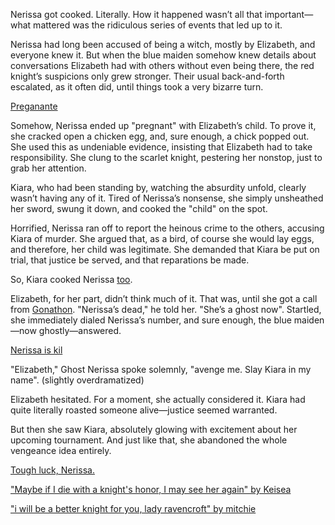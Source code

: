 <!-- title: I'm Pregnant! -->

Nerissa got cooked. Literally. How it happened wasn’t all that important—what mattered was the ridiculous series of events that led up to it.

Nerissa had long been accused of being a witch, mostly by Elizabeth, and everyone knew it. But when the blue maiden somehow knew details about conversations Elizabeth had with others without even being there, the red knight’s suspicions only grew stronger. Their usual back-and-forth escalated, as it often did, until things took a very bizarre turn.

[Preganante](#embed:https://www.youtube.com/live/5R01-igo4sM?feature=shared\&t=2456)

Somehow, Nerissa ended up "pregnant" with Elizabeth’s child. To prove it, she cracked open a chicken egg, and, sure enough, a chick popped out. She used this as undeniable evidence, insisting that Elizabeth had to take responsibility. She clung to the scarlet knight, pestering her nonstop, just to grab her attention.

Kiara, who had been standing by, watching the absurdity unfold, clearly wasn’t having any of it. Tired of Nerissa’s nonsense, she simply unsheathed her sword, swung it down, and cooked the "child" on the spot.

Horrified, Nerissa ran off to report the heinous crime to the others, accusing Kiara of murder. She argued that, as a bird, of course she would lay eggs, and therefore, her child was legitimate. She demanded that Kiara be put on trial, that justice be served, and that reparations be made.

So, Kiara cooked Nerissa [too](https://www.youtube.com/live/5R01-igo4sM?feature=shared\&t=2898).

Elizabeth, for her part, didn’t think much of it. That was, until she got a call from [Gonathon](https://www.youtube.com/live/5R01-igo4sM?feature=shared\&t=4894). "Nerissa’s dead," he told her. "She’s a ghost now". Startled, she immediately dialed Nerissa’s number, and sure enough, the blue maiden—now ghostly—answered.

[Nerissa is kil](#embed:https://www.youtube.com/live/5R01-igo4sM?feature=shared\&t=4984)

"Elizabeth," Ghost Nerissa spoke solemnly, "avenge me. Slay Kiara in my name". (slightly overdramatized)

Elizabeth hesitated. For a moment, she actually considered it. Kiara had quite literally roasted someone alive—justice seemed warranted.

But then she saw Kiara, absolutely glowing with excitement about her upcoming tournament. And just like that, she abandoned the whole vengeance idea entirely.

[Tough luck, Nerissa.](#embed:https://www.youtube.com/live/5R01-igo4sM?feature=shared\&t=7493)

["Maybe if I die with a knight's honor, I may see her again" by Keisea](https://x.com/Keiseeaaa/status/1832145708394410335)

["i will be a better knight for you, lady ravencroft" by mitchie](https://x.com/pappikapon/status/1832185189864239450)
